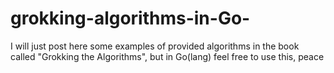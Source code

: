 # grokking-algorithms-in-Go-
I will just post here some examples of provided algorithms in the book called "Grokking the Algorithms", but in Go(lang)
feel free to use this, peace
